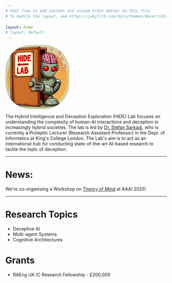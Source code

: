 ```yaml
---
# Feel free to add content and custom Front Matter to this file.
# To modify the layout, see https://jekyllrb.com/docs/themes/#overriding-theme-defaults

layout: home
# layout: default
---
```

<img src="assets/img/welcome.jpeg" alt="welcome" width="200" align="center" style="margin-right:10px; border-radius:80px" />

The Hybrid Intelligence and Deception Exploration (HIDE) Lab focuses on understanding the complexity of human-AI interactions and deception in increasingly hybrid societies. The lab is led by <a href="https://www.kcl.ac.uk/people/stefan-sarkadi"> Dr. Stefan Sarkadi</a>, who is currently a Proleptic Lecturer (Research Assistant Professor) in the Dept. of Informatics at King's College London. The Lab's aim is to act as an international hub for conducting state-of-the-art AI-based research to tackle the topic of deception. 

---      

# News:

We're co-organising a Workshop on <a href="https://sites.google.com/view/theory-of-mind-aaai-2025/"> Theory of Mind</a> at AAAI 2025!


---

# Research Topics
- Deceptive AI
- Multi-agent Systems
- Cognitive Architectures
  

<!-- # Key Projects
### Enhancing deception analysis with storytelling AI

RAEng UK IC Research Fellowship -->

# Grants
- RAEng UK IC Research Fellowship - £200,000

<!-- # Publications
{% bibliography %}  -->

